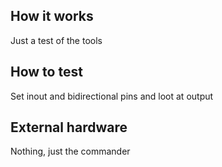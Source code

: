 <!---

This file is used to generate your project datasheet. Please fill in the information below and delete any unused
sections.

You can also include images in this folder and reference them in the markdown. Each image must be less than
512 kb in size, and the combined size of all images must be less than 1 MB.
-->

## How it works

Just a test of the tools

## How to test

Set inout and bidirectional pins and loot at output

## External hardware

Nothing, just the commander
